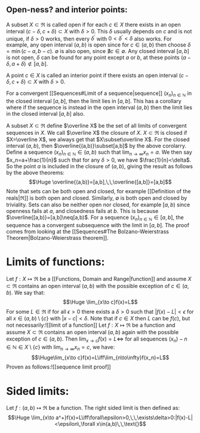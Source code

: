 
## Open-ness? and interior points:

A subset $X\subset\Re$ is called open if for each $c\in X$ there exists in an open interval $(c-\delta,c+\delta)\subset X$ with $\delta>0$. This $\delta$ usually depends on $c$ and is not unique, if $\delta>0$ works, then every $\delta^\prime$ with $0<\delta^\prime<\delta$ also works. For example, any open interval $(a,b)$ is open since for $c\in(a,b)$ then choose $\delta=\min(c-a,b-c)$. $\emptyset$ is also open, since $\nexists c\in\emptyset$. Any closed interval $[a,b]$ is not open, $\delta$ can be found for any point except $a$ or $b$, at these points $(a-\delta,a+\delta)\not\subset[a,b]$.

A point $c\in X$ is called an interior point if there exists an open interval $(c-\delta,c+\delta)\subset X$ with $\delta>0$.

For a convergent [[Sequences#Limit of a sequence|sequence]] $(x_n)_{n\in\mathbb N}$ in the closed interval $[a,b]$, then the limit lies in $[a,b]$. This has a corollary where if the sequence is instead in the open interval $(a,b)$ then the limit lies in the closed interval $[a,b]$ also.

A subset $X\subset\Re$ define $\overline X$ be the set of all limits of convergent sequences in $X$. We call $\overline X$ the closure of $X$. $X\subset\Re$ is closed if $X=\overline X$, we always get that $X\subset\overline X$. For the closed interval $(a,b)$, then $\overline{(a,b)}\subset[a,b]$ by the above corolarry. Define a sequence $(x_n)_{n\in\mathbb N}\in(a,b)$ such that $\lim_{n\to\infty}x_n=a$. We then say $x_n=a+\frac{1}{n}$ such that for any $\delta>0$, we have $\frac{1}{n}<\delta$. So the point $a$ is included in the closure of $(a,b)$, giving the result as follows by the above theorems:$$\Huge \overline{(a,b)}=[a,b],\,\,\overline{[a,b]}=[a,b]$$
Note that sets can be both open and closed, for example [[Definition of the reals|$\Re$]] is both open and closed. Similarly, $\emptyset$ is both open and closed by triviality. Sets can also be neither open nor closed, for example $[a,b)$ since openness fails at $a$, and closedness fails at $b$. This is because $\overline{[a,b)}=[a,b]\neq[a,b)$. For a sequence $(x_n)_{n\in\mathbb N}\in[a,b]$, the sequence has a convergent subsequence with the limit in $[a,b]$. The proof comes from looking at the [[Sequences#The Bolzano-Weierstrass Theorem|Bolzano-Weierstrass theorem]].

# Limits of functions:

Let $f:X\mapsto\Re$ be a [[Functions, Domain and Range|function]] and assume $X\subset\Re$ contains an open interval $(a,b)$ with the possible exception of $c\in(a,b)$. We say that:$$\Huge \lim_{x\to c}f(x)=L$$For some $L\in\Re$ if for all $\epsilon>0$ there exists a $\delta>0$ such that $|f(x)-L|<\epsilon$ for all $x\in(a,b)\setminus\{c\}$ with $|x-c|<\delta$. Note that if $c\in X$ then $L$ can be $f(c)$, but not necessarily:![[limit of a function]]
Let $f:X\mapsto\Re$ be a function and assume $X\subset\Re$ contains an open interval $(a,b)$ again with the possible exception of $c\in(a,b)$. Then $\lim_{x\to c}f(x)=L\iff$ for all sequences $(x_n)-{n\in\mathbb N}\in X\setminus\{c\}$ with $\lim_{n\to\infty}x_n=c$, we have:$$\Huge\lim_{x\to c}f(x)=L\iff\lim_{n\to\infty}f(x_n)=L$$Proven as follows:![[sequence limit proof]]
# Sided limits:

Let $f:(a,b)\mapsto\Re$ be a function. The right sided limit is then defined as: $$\Huge \lim_{x\to a^+}f(x)=L\iff\forall\epsilon>0,\,\,\exists\delta>0:|f(x)-L|<\epsilon\,\forall x\in(a,b)\,\,\text{}$$